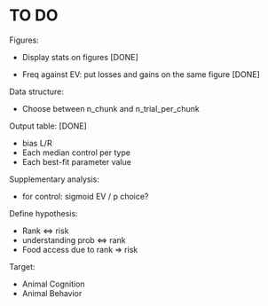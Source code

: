 # TO DO

Figures: 
* Display stats on figures [DONE]

* Freq against EV: put losses and gains on the same figure [DONE]

Data structure:
* Choose between n_chunk and n_trial_per_chunk

Output table: [DONE]

* bias L/R
* Each median control per type
* Each best-fit parameter value
    
Supplementary analysis:

* for control: sigmoid EV / p choice?
    
 
Define hypothesis:

* Rank <=> risk
* understanding prob <=> rank
* Food access due to rank => risk


Target:
* Animal Cognition
* Animal Behavior